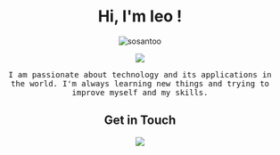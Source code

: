 <h1 align="center">Hi, I'm leo !</h1>
<p align="center">
  <img src="https://komarev.com/ghpvc/?username=sgLeopold&label=Profile%20views&color=blueviolet&style=flat" alt="sosantoo"/>
</p>
<p align="center">
  <img src="https://github-readme-stats.vercel.app/api?username=sgLeopold&show_icons=true&hide_border=true&theme=radical" />
  </p>
  <p align="center">
  <samp>
  I am passionate about technology and its applications in the world. I'm always learning new things and trying to improve myself and my skills.
  </samp>
<h2 align="center">Get in Touch</h2>
<p align="center">
  <a href="https://mywebsite.com"><img src="https://img.shields.io/badge/-incomingwebsite.com-3423A6?style=flat-square&logo=Google-Chrome&logoColor=white"/></a>
